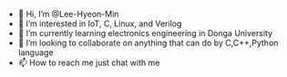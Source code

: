 - 👋 Hi, I’m @Lee-Hyeon-Min
- 👀 I’m interested in IoT, C, Linux, and Verilog
- 🌱 I’m currently learning electronics engineering in Donga University
- 💞️ I’m looking to collaborate on anything that can do by C,C++,Python language
- 📫 How to reach me just chat with me

<!---
Lee-Hyeon-Min/Lee-Hyeon-Min is a ✨ special ✨ repository because its `README.md` (this file) appears on your GitHub profile.
You can click the Preview link to take a look at your changes.
--->
